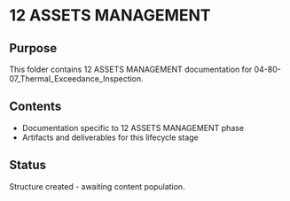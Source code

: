 # 12 ASSETS MANAGEMENT

## Purpose
This folder contains 12 ASSETS MANAGEMENT documentation for 04-80-07_Thermal_Exceedance_Inspection.

## Contents
- Documentation specific to 12 ASSETS MANAGEMENT phase
- Artifacts and deliverables for this lifecycle stage

## Status
Structure created - awaiting content population.
